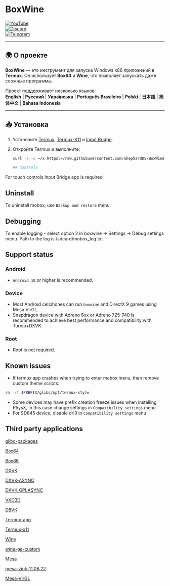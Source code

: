 # BoxWine  

[![YouTube](https://img.shields.io/badge/YouTube-BoxWineProject-red?style=for-the-badge&logo=youtube)](https://www.youtube.com/@boxwineproject)  
[![Discord](https://img.shields.io/badge/Discord-Join-blue?style=for-the-badge&logo=discord)](https://discord.gg/n4kTSMpP)  
[![Telegram](https://img.shields.io/badge/Telegram-Chat-blue?style=for-the-badge&logo=telegram)](https://t.me/boxwine_project_official)  

---

## 🌍 О проекте  

**BoxWine** — это инструмент для запуска Windows x86 приложений в **Termux**. Он использует **Box64** и **Wine**, что позволяет запускать даже сложные программы.  

Проект поддерживает несколько языков:  
**English** | **Русский** | **Українська** | **Português Brasileiro** | **Polski** | **日本語** | **简体中文** | **Bahasa Indonesia**  

---

## 📥 Установка  

1. Установите [Termux](https://f-droid.org/packages/com.termux/), [Termux-X11](https://github.com/termux/termux-x11/releases) и [Input Bridge](https://github.com/termux/input-bridge).  
2. Откройте Termux и выполните:  

   ```sh
   curl -s -o ~/x https://raw.githubusercontent.com/ShephardOS/BoxWine/main/install && sh ~/x

   ## Controls
For touch controls Input Bridge app is required
## Uninstall
To uninstall mobox, use `Backup and restore` menu.
## Debugging
To enable logging - select option 2 in boxwine -> Settings -> Debug settings menu. Path to the log is /sdcard/mobox_log.txt

## Support status
### Android
* `Android 10` or higher is recommended.
### Device
* Most Android cellphones can run `boxwine` and DirectX 9 games using Mesa VirGL.
* Snapdragon device with Adreno 6xx or Adreno 725-740 is recommended to achieve best performance and compatibility with Turnip+DXVK.
### Root
* Root is not required.

## Known issues
* If termux app crashes when trying to enter mobox menu, then remove custom theme scripts:
```bash
rm -rf $PREFIX/glibc/opt/termux-style
```
* Some devices may have prefix creation freeze issues when installing PhysX, in this case change settings in `Compatibility settings` menu
* For SD845 device, disable dri3 in `Compatibility settings` menu



## Third party applications

[glibc-packages](https://github.com/termux-pacman/glibc-packages)

[Box64](https://github.com/ptitSeb/box64)

[Box86](https://github.com/ptitSeb/box86)

[DXVK](https://github.com/doitsujin/dxvk)

[DXVK-ASYNC](https://github.com/Sporif/dxvk-async)

[DXVK-GPLASYNC](https://gitlab.com/Ph42oN/dxvk-gplasync)

[VKD3D](https://github.com/lutris/vkd3d)

[D8VK](https://github.com/AlpyneDreams/d8vk)

[Termux-app](https://github.com/termux/termux-app)

[Termux-x11](https://github.com/termux/termux-x11)

[Wine](https://wiki.winehq.org/Licensing)

[wine-ge-custom](https://github.com/GloriousEggroll/wine-ge-custom)

[Mesa](https://docs.mesa3d.org/license.html)

[mesa-zink-11.06.22](https://github.com/alexvorxx/mesa-zink-11.06.22)

[Mesa-VirGL](https://github.com/alexvorxx/Mesa-VirGL)


